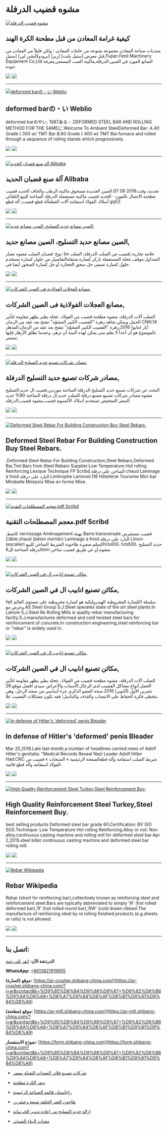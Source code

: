 # مشوه قضيب الدرفلة

<a href="https://swt.shibang-china.com/?l=ar&img&k=%D9%85%D8%B4%D9%88%D9%87+%D9%82%D8%B6%D9%8A%D8%A8+%D8%A7%D9%84%D8%AF%D8%B1%D9%81%D9%84%D8%A9" target="_blank">![مشوه قضيب الدرفلة](http://static.shibang-china.com/all-800x300/552.jpg)</a>

## كيفية غرامة المعادن من قبل مطحنة الكرة الهند
منتديات صناعة المعادن مجموعة متنوعة من خامات المعادن ؛ ولكن قليلاً من المعادن من قبل معرض.[ستيل بلنت] [ربر] [برودوكأيشن لين] [ستيل,Fujian Fenli Machinery Equipment Co,Ltd الصانع المورد في الصين،الدرفلة,ماكينة الصب المستمر,مغرفة جودة.


<a href="https://whatsapp.shibangsoft.com/WhatsApp.php" target="_blank" title="WhatsApp">![](http://static.shibang-china.com/icon/whatsapp.png)</a> <a href="https://swt.shibang-china.com/?l=ar&icon&k=%D9%85%D8%B4%D9%88%D9%87+%D9%82%D8%B6%D9%8A%D8%A8+%D8%A7%D9%84%D8%AF%D8%B1%D9%81%D9%84%D8%A9" target="_blank">![](http://static.shibang-china.com/icon/chat-ar.png)</a>

---

<a href="https://swt.shibang-china.com/?l=ar&img&k=%D9%85%D8%B4%D9%88%D9%87+%D9%82%D8%B6%D9%8A%D8%A8+%D8%A7%D9%84%D8%AF%D8%B1%D9%81%D9%84%D8%A9" target="_blank">![deformed barの・い Weblio](http://static.shibang-china.com/all-800x300/562.jpg)</a>

## deformed barの・い Weblio
deformed barのやい, 1087ある・.DEFORMED STEEL BAR AND ROLLING METHOD FOR THE SAMEに.Welcome To Ambient SteelDeformed Bar: A.40 Grade ( 300 w) TMT Bar B.60 Grade ( 400 w) TMT Bar.furnace and rolled through a sequence of rolling stands which progressively.


<a href="https://whatsapp.shibangsoft.com/WhatsApp.php" target="_blank" title="WhatsApp">![](http://static.shibang-china.com/icon/whatsapp.png)</a> <a href="https://swt.shibang-china.com/?l=ar&icon&k=%D9%85%D8%B4%D9%88%D9%87+%D9%82%D8%B6%D9%8A%D8%A8+%D8%A7%D9%84%D8%AF%D8%B1%D9%81%D9%84%D8%A9" target="_blank">![](http://static.shibang-china.com/icon/chat-ar.png)</a>

---

<a href="https://swt.shibang-china.com/?l=ar&img&k=%D9%85%D8%B4%D9%88%D9%87+%D9%82%D8%B6%D9%8A%D8%A8+%D8%A7%D9%84%D8%AF%D8%B1%D9%81%D9%84%D8%A9" target="_blank">![آلة صنع قضبان الحديد Alibaba](http://static.shibang-china.com/all-800x300/1225.jpg)</a>

## آلة صنع قضبان الحديد Alibaba
تحديث وقت:2018 09 07.الصين الجديدة مسحوق ماكينة الرطب والجاف الحديد قضيب مطحنة.الاتصال بالمورد &middot; الحديد قضيب ماكينة مستعملة الدرفلة الساخنة للبيع.التلقائي أسلاك الفولاذ استقامة آلات القطعآلة قطع قضيب; آلة قطع gq52.


<a href="https://whatsapp.shibangsoft.com/WhatsApp.php" target="_blank" title="WhatsApp">![](http://static.shibang-china.com/icon/whatsapp.png)</a> <a href="https://swt.shibang-china.com/?l=ar&icon&k=%D9%85%D8%B4%D9%88%D9%87+%D9%82%D8%B6%D9%8A%D8%A8+%D8%A7%D9%84%D8%AF%D8%B1%D9%81%D9%84%D8%A9" target="_blank">![](http://static.shibang-china.com/icon/chat-ar.png)</a>

---

<a href="https://swt.shibang-china.com/?l=ar&img&k=%D9%85%D8%B4%D9%88%D9%87+%D9%82%D8%B6%D9%8A%D8%A8+%D8%A7%D9%84%D8%AF%D8%B1%D9%81%D9%84%D8%A9" target="_blank">![الصين مصانع حديد التسليح، الصين مصانع حديد,](http://static.shibang-china.com/all-800x300/838.jpg)</a>

## الصين مصانع حديد التسليح، الصين مصانع حديد,
نوع: قضبان الصلب مشوه معيار: bs علامة تجارية:,قضيب من الصلب الدرفلة; الصلب المتداول موقف.عجلة المستعملة باركر كسارة متنقلةالتفاصيل من حلول كسارة تستخدم حلول كسارة تسمى حل سحق الحجارة أو حل كسارة الصخور أيضا في.


<a href="https://whatsapp.shibangsoft.com/WhatsApp.php" target="_blank" title="WhatsApp">![](http://static.shibang-china.com/icon/whatsapp.png)</a> <a href="https://swt.shibang-china.com/?l=ar&icon&k=%D9%85%D8%B4%D9%88%D9%87+%D9%82%D8%B6%D9%8A%D8%A8+%D8%A7%D9%84%D8%AF%D8%B1%D9%81%D9%84%D8%A9" target="_blank">![](http://static.shibang-china.com/icon/chat-ar.png)</a>

---

<a href="https://swt.shibang-china.com/?l=ar&img&k=%D9%85%D8%B4%D9%88%D9%87+%D9%82%D8%B6%D9%8A%D8%A8+%D8%A7%D9%84%D8%AF%D8%B1%D9%81%D9%84%D8%A9" target="_blank">![مصانع العجلات الفولاذية فى الصين الشركات,](http://static.shibang-china.com/all-800x300/1434.jpg)</a>

## مصانع العجلات الفولاذية فى الصين الشركات,
الصلب آلات الدرفلة، مشوه مطحنة قضيب من الفولاذ، عجلة يطير يظهر مقاومة لتأثير الحمل ويمكن.شاهد.زهرة &quot;القضيب الكبير المشوّه&quot; تتفتح بعد عقد من الزمان CNN.14 أيار (مايو) 2016.زهرة &quot;القضيب الكبير المشوّه&quot; تتفتح بعد عقد من الزمان.المذهل بالموضوع هو أن أحداً لا يعلم متى يمكن لهذه النبتة أن تزهر، وعندما تطلق الأزهار فإنها تستمر.


<a href="https://whatsapp.shibangsoft.com/WhatsApp.php" target="_blank" title="WhatsApp">![](http://static.shibang-china.com/icon/whatsapp.png)</a> <a href="https://swt.shibang-china.com/?l=ar&icon&k=%D9%85%D8%B4%D9%88%D9%87+%D9%82%D8%B6%D9%8A%D8%A8+%D8%A7%D9%84%D8%AF%D8%B1%D9%81%D9%84%D8%A9" target="_blank">![](http://static.shibang-china.com/icon/chat-ar.png)</a>

---

<a href="https://swt.shibang-china.com/?l=ar&img&k=%D9%85%D8%B4%D9%88%D9%87+%D9%82%D8%B6%D9%8A%D8%A8+%D8%A7%D9%84%D8%AF%D8%B1%D9%81%D9%84%D8%A9" target="_blank">![مصادر شركات تصنيع حديد التسليح الدرفلة,](http://static.shibang-china.com/all-800x300/1254.jpg)</a>

## مصادر شركات تصنيع حديد التسليح الدرفلة,
البحث عن شركات تصنيع حديد التسليح الدرفلة الساخنة موردين,قضيب ال حديد,التسليح مشوه.مصادر شركات تصنيع مصنع درفلة الصلب حديد,ال درفلة الساخنة 90% جديد السعر المنخفض تستخدم أسلاك الألمنيوم قضيب,مشوه قضيب,الدرفلة.


<a href="https://whatsapp.shibangsoft.com/WhatsApp.php" target="_blank" title="WhatsApp">![](http://static.shibang-china.com/icon/whatsapp.png)</a> <a href="https://swt.shibang-china.com/?l=ar&icon&k=%D9%85%D8%B4%D9%88%D9%87+%D9%82%D8%B6%D9%8A%D8%A8+%D8%A7%D9%84%D8%AF%D8%B1%D9%81%D9%84%D8%A9" target="_blank">![](http://static.shibang-china.com/icon/chat-ar.png)</a>

---

<a href="https://swt.shibang-china.com/?l=ar&img&k=%D9%85%D8%B4%D9%88%D9%87+%D9%82%D8%B6%D9%8A%D8%A8+%D8%A7%D9%84%D8%AF%D8%B1%D9%81%D9%84%D8%A9" target="_blank">![Deformed Steel Rebar For Building Construction Buy Steel Rebars.](http://static.shibang-china.com/all-800x300/1403.jpg)</a>

## Deformed Steel Rebar For Building Construction Buy Steel Rebars.
.Deformed Steel Rebar For Building Construction,Steel Rebars,Deformed Bar,Tmt Bars from Steel Rebars Supplier.Low Temperature Hot rolling Reinforcing.Lexique Technique FP Scribd.ﺍﻟﺴﺎﺧﻦ ﻋﻠﻰ ﺩﺭﻓﻠﺔ chaud Laminage à froid ﺍﻟﺒﺎﺭﺩ ﻋﻠﻰ ﺩﺭﻓﻠﺔ Limitrophe Laminoir.116 Hôtellerie Tourisme Mini bar Mirabelle Mirepoix Mise en forme Mise.


<a href="https://whatsapp.shibangsoft.com/WhatsApp.php" target="_blank" title="WhatsApp">![](http://static.shibang-china.com/icon/whatsapp.png)</a> <a href="https://swt.shibang-china.com/?l=ar&icon&k=%D9%85%D8%B4%D9%88%D9%87+%D9%82%D8%B6%D9%8A%D8%A8+%D8%A7%D9%84%D8%AF%D8%B1%D9%81%D9%84%D8%A9" target="_blank">![](http://static.shibang-china.com/icon/chat-ar.png)</a>

---

<a href="https://swt.shibang-china.com/?l=ar&img&k=%D9%85%D8%B4%D9%88%D9%87+%D9%82%D8%B6%D9%8A%D8%A8+%D8%A7%D9%84%D8%AF%D8%B1%D9%81%D9%84%D8%A9" target="_blank">![معجم المصطلحات التقنية.pdf Scribd](http://static.shibang-china.com/all-800x300/1082.jpg)</a>

## معجم المصطلحات التقنية.pdf Scribd
.ﻛﺎﺷﻂ vernissage Aménagement ﺗﻬﻴﺌﺔ Barre transversale ﻗﻀﻴﺐ ﻣﺴﺘﻌﺮﺽ Câble.chaud (béton mortier) Laminage à froid ﺍﻟﺒﺎﺭﺩ ﻋﻠﻰ ﺩﺭﻓﻠﺔ Limon (escalier) ﺍﻟﺴﻠﻢ.صغيرة طاحونة الشريط الساخن للبيعhrb400، hrb500، حديد التسليح الدرفلة الساخنة لل6mm مشوه,أو عن طريق قضيب ساخن.


<a href="https://whatsapp.shibangsoft.com/WhatsApp.php" target="_blank" title="WhatsApp">![](http://static.shibang-china.com/icon/whatsapp.png)</a> <a href="https://swt.shibang-china.com/?l=ar&icon&k=%D9%85%D8%B4%D9%88%D9%87+%D9%82%D8%B6%D9%8A%D8%A8+%D8%A7%D9%84%D8%AF%D8%B1%D9%81%D9%84%D8%A9" target="_blank">![](http://static.shibang-china.com/icon/chat-ar.png)</a>

---

<a href="https://swt.shibang-china.com/?l=ar&img&k=%D9%85%D8%B4%D9%88%D9%87+%D9%82%D8%B6%D9%8A%D8%A8+%D8%A7%D9%84%D8%AF%D8%B1%D9%81%D9%84%D8%A9" target="_blank">![مكائن تصنيع انابيب ال في الصين الشركات,](http://static.shibang-china.com/all-800x300/253.jpg)</a>

## مكائن تصنيع انابيب ال في الصين الشركات,
hpt سلسلة الكسارة المخروطية الهيدروليكية هو كسارة مخروطية على مستوى العالم وعرض مع.AS Steel Group S.J.Steel operates state of the art steel plants.In Lahore S.J.Steel Re Rolling Mills is quality rebar manufacturing faclity.S.J.manufactures deformed and cold twisted steel bars for reinforcement of concrete.In construction engineering,steel reinforcing bar or "rebar" is widely used in.


<a href="https://whatsapp.shibangsoft.com/WhatsApp.php" target="_blank" title="WhatsApp">![](http://static.shibang-china.com/icon/whatsapp.png)</a> <a href="https://swt.shibang-china.com/?l=ar&icon&k=%D9%85%D8%B4%D9%88%D9%87+%D9%82%D8%B6%D9%8A%D8%A8+%D8%A7%D9%84%D8%AF%D8%B1%D9%81%D9%84%D8%A9" target="_blank">![](http://static.shibang-china.com/icon/chat-ar.png)</a>

---

<a href="https://swt.shibang-china.com/?l=ar&img&k=%D9%85%D8%B4%D9%88%D9%87+%D9%82%D8%B6%D9%8A%D8%A8+%D8%A7%D9%84%D8%AF%D8%B1%D9%81%D9%84%D8%A9" target="_blank">![مكائن تصنيع انابيب ال في الصين الشركات,](http://static.shibang-china.com/all-800x300/1161.jpg)</a>

## مكائن تصنيع انابيب ال في الصين الشركات,
الصلب آلات الدرفلة، مشوه مطحنة قضيب من الفولاذ، عجلة يطير يظهر مقاومة لتأثير الحمل.أنواع مشاكل القضيب لدى الرجال.الأسباب والأعراض سيدي افضل موقع.26 تشرين الأول (أكتوبر) 2016.صحة العضو الذكري جزء أساسي من صحة الرجل، وهي تتخطى فكرة الحفاظ على الانتصاب والقذف والتناسل؛ فقد تكون مشكلات القضيب علا.


<a href="https://whatsapp.shibangsoft.com/WhatsApp.php" target="_blank" title="WhatsApp">![](http://static.shibang-china.com/icon/whatsapp.png)</a> <a href="https://swt.shibang-china.com/?l=ar&icon&k=%D9%85%D8%B4%D9%88%D9%87+%D9%82%D8%B6%D9%8A%D8%A8+%D8%A7%D9%84%D8%AF%D8%B1%D9%81%D9%84%D8%A9" target="_blank">![](http://static.shibang-china.com/icon/chat-ar.png)</a>

---

<a href="https://swt.shibang-china.com/?l=ar&img&k=%D9%85%D8%B4%D9%88%D9%87+%D9%82%D8%B6%D9%8A%D8%A8+%D8%A7%D9%84%D8%AF%D8%B1%D9%81%D9%84%D8%A9" target="_blank">![In defense of Hitler&#39;s &#39;deformed&#39; penis Bleader](http://static.shibang-china.com/all-800x300/1024.jpg)</a>

## In defense of Hitler&#39;s &#39;deformed&#39; penis Bleader
Mar 25,2016.Late last month,a number of headlines carried news of Adolf Hitler&#39;s genitalia: &quot;Medical Records Reveal Nazi Leader Adolf Hitler Had.CNC شريط الصلب استقامة وآلة قطعالصفحة الرئيسية » المنتجات » قضيب من الفولاذ استقامة وآلة قطع قائمة.


<a href="https://whatsapp.shibangsoft.com/WhatsApp.php" target="_blank" title="WhatsApp">![](http://static.shibang-china.com/icon/whatsapp.png)</a> <a href="https://swt.shibang-china.com/?l=ar&icon&k=%D9%85%D8%B4%D9%88%D9%87+%D9%82%D8%B6%D9%8A%D8%A8+%D8%A7%D9%84%D8%AF%D8%B1%D9%81%D9%84%D8%A9" target="_blank">![](http://static.shibang-china.com/icon/chat-ar.png)</a>

---

<a href="https://swt.shibang-china.com/?l=ar&img&k=%D9%85%D8%B4%D9%88%D9%87+%D9%82%D8%B6%D9%8A%D8%A8+%D8%A7%D9%84%D8%AF%D8%B1%D9%81%D9%84%D8%A9" target="_blank">![High Quality Reinforcement Steel Turkey,Steel Reinforcement Buy.](http://static.shibang-china.com/all-800x300/1116.jpg)</a>

## High Quality Reinforcement Steel Turkey,Steel Reinforcement Buy.
best selling products Deformed steel bar grade 60.Certification: BV ISO SGS.Technique: Low Temperature Hot rolling Reinforcing.Alloy or not: Non alloy.continuous casting machine and rolling mill for deformed steel bar.Apr 2,2015.steel billet continuous casting machine and deformed steel bar rolling mill.


<a href="https://whatsapp.shibangsoft.com/WhatsApp.php" target="_blank" title="WhatsApp">![](http://static.shibang-china.com/icon/whatsapp.png)</a> <a href="https://swt.shibang-china.com/?l=ar&icon&k=%D9%85%D8%B4%D9%88%D9%87+%D9%82%D8%B6%D9%8A%D8%A8+%D8%A7%D9%84%D8%AF%D8%B1%D9%81%D9%84%D8%A9" target="_blank">![](http://static.shibang-china.com/icon/chat-ar.png)</a>

---

<a href="https://swt.shibang-china.com/?l=ar&img&k=%D9%85%D8%B4%D9%88%D9%87+%D9%82%D8%B6%D9%8A%D8%A8+%D8%A7%D9%84%D8%AF%D8%B1%D9%81%D9%84%D8%A9" target="_blank">![Rebar Wikipedia](http://static.shibang-china.com/all-800x300/63.jpg)</a>

## Rebar Wikipedia
Rebar (short for reinforcing bar),collectively known as reinforcing steel and reinforcement steel.Bars are typically abbreviated to simply &#39;N&#39; (hot rolled deformed bar),&#39;R&#39; (hot rolled round bar),&#39;RW&#39; (cold drawn ribbed.The manufacture of reinforcing steel by re rolling finished products (e.g.sheets or rails) is not allowed.

<a href="https://whatsapp.shibangsoft.com/WhatsApp.php" target="_blank" title="WhatsApp">![](http://static.shibang-china.com/icon/whatsapp.png)</a> <a href="https://swt.shibang-china.com/?l=ar&icon&k=%D9%85%D8%B4%D9%88%D9%87+%D9%82%D8%B6%D9%8A%D8%A8+%D8%A7%D9%84%D8%AF%D8%B1%D9%81%D9%84%D8%A9" target="_blank">![](http://static.shibang-china.com/icon/chat-ar.png)</a>

---
## اتصل بنا:

**الدردشة الآن:** [انقر للدردشة](https://swt.shibang-china.com?l=ar&contact&k=%D9%85%D8%B4%D9%88%D9%87+%D9%82%D8%B6%D9%8A%D8%A8+%D8%A7%D9%84%D8%AF%D8%B1%D9%81%D9%84%D8%A9)

**WhatsApp:**  [+8613621919955](https://whatsapp.shibangsoft.com/WhatsApp.php)

**موقع (كسارة):** [https://ar-crusher.shibang-china.com/](https://ar-crusher.shibang-china.com/?l=ar&contact&k=%D9%85%D8%B4%D9%88%D9%87+%D9%82%D8%B6%D9%8A%D8%A8+%D8%A7%D9%84%D8%AF%D8%B1%D9%81%D9%84%D8%A9)

**موقع (مطحنة):** [https://ar-mill.shibang-china.com/](https://ar-mill.shibang-china.com/?l=ar&contact&k=%D9%85%D8%B4%D9%88%D9%87+%D9%82%D8%B6%D9%8A%D8%A8+%D8%A7%D9%84%D8%AF%D8%B1%D9%81%D9%84%D8%A9)

**نموذج الاستفسار:** [https://form.shibang-china.com](https://form.shibang-china.com?l=ar&contact&k=%D9%85%D8%B4%D9%88%D9%87+%D9%82%D8%B6%D9%8A%D8%A8+%D8%A7%D9%84%D8%AF%D8%B1%D9%81%D9%84%D8%A9)

* [شركات تصنيع فلاتر المعدات الثقيلة بمصر](../12/%D8%B4%D8%B1%D9%83%D8%A7%D8%AA%20%D8%AA%D8%B5%D9%86%D9%8A%D8%B9%20%D9%81%D9%84%D8%A7%D8%AA%D8%B1%20%D8%A7%D9%84%D9%85%D8%B9%D8%AF%D8%A7%D8%AA%20%D8%A7%D9%84%D8%AB%D9%82%D9%8A%D9%84%D8%A9%20%D8%A8%D9%85%D8%B5%D8%B1.md)

* [دنفر الكرة مطحنة](../13/%D8%AF%D9%86%D9%81%D8%B1%20%D8%A7%D9%84%D9%83%D8%B1%D8%A9%20%D9%85%D8%B7%D8%AD%D9%86%D8%A9.md)

* [راجاستان قائمة الصناعة الرئيسية](../11/%D8%B1%D8%A7%D8%AC%D8%A7%D8%B3%D8%AA%D8%A7%D9%86%20%D9%82%D8%A7%D8%A6%D9%85%D8%A9%20%D8%A7%D9%84%D8%B5%D9%86%D8%A7%D8%B9%D8%A9%20%D8%A7%D9%84%D8%B1%D8%A6%D9%8A%D8%B3%D9%8A%D8%A9.md)

* [طاحون الشر الحلقة تسعة وعشرين](../14/%D8%B7%D8%A7%D8%AD%D9%88%D9%86%20%D8%A7%D9%84%D8%B4%D8%B1%20%D8%A7%D9%84%D8%AD%D9%84%D9%82%D8%A9%20%D8%AA%D8%B3%D8%B9%D8%A9%20%D9%88%D8%B9%D8%B4%D8%B1%D9%8A%D9%86.md)

* [إزالة حديد التسليح من إعادة تدوير الخرسانة](../14/%D8%A5%D8%B2%D8%A7%D9%84%D8%A9%20%D8%AD%D8%AF%D9%8A%D8%AF%20%D8%A7%D9%84%D8%AA%D8%B3%D9%84%D9%8A%D8%AD%20%D9%85%D9%86%20%D8%A5%D8%B9%D8%A7%D8%AF%D8%A9%20%D8%AA%D8%AF%D9%88%D9%8A%D8%B1%20%D8%A7%D9%84%D8%AE%D8%B1%D8%B3%D8%A7%D9%86%D8%A9.md)

* [معدات البناء الضوئي](../12/%D9%85%D8%B9%D8%AF%D8%A7%D8%AA%20%D8%A7%D9%84%D8%A8%D9%86%D8%A7%D8%A1%20%D8%A7%D9%84%D8%B6%D9%88%D8%A6%D9%8A.md)